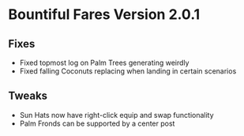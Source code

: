 # Bountiful Fares Version 2.0.1

## Fixes
- Fixed topmost log on Palm Trees generating weirdly
- Fixed falling Coconuts replacing when landing in certain scenarios

## Tweaks
- Sun Hats now have right-click equip and swap functionality
- Palm Fronds can be supported by a center post